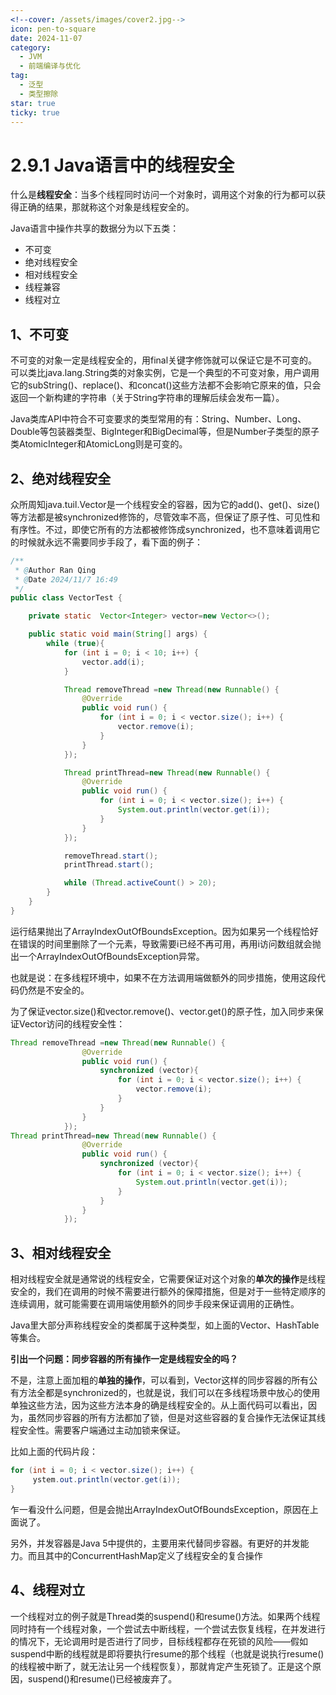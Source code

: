 ```yaml
---
<!--cover: /assets/images/cover2.jpg-->
icon: pen-to-square
date: 2024-11-07
category:
  - JVM
  - 前端编译与优化
tag:
  - 泛型
  - 类型擦除
star: true
ticky: true
---
```

# 2.9.1 Java语言中的线程安全

什么是**线程安全**：当多个线程同时访问一个对象时，调用这个对象的行为都可以获得正确的结果，那就称这个对象是线程安全的。

Java语言中操作共享的数据分为以下五类：

- 不可变
- 绝对线程安全
- 相对线程安全
- 线程兼容
- 线程对立

## 1、不可变

不可变的对象一定是线程安全的，用final关键字修饰就可以保证它是不可变的。可以类比java.lang.String类的对象实例，它是一个典型的不可变对象，用户调用它的subString()、replace()、和concat()这些方法都不会影响它原来的值，只会返回一个新构建的字符串（关于String字符串的理解后续会发布一篇）。

Java类库API中符合不可变要求的类型常用的有：String、Number、Long、Double等包装器类型、BigInteger和BigDecimal等，但是Number子类型的原子类AtomicInteger和AtomicLong则是可变的。

## 2、绝对线程安全

众所周知java.tuil.Vector是一个线程安全的容器，因为它的add()、get()、size()等方法都是被synchronized修饰的，尽管效率不高，但保证了原子性、可见性和有序性。不过，即使它所有的方法都被修饰成synchronized，也不意味着调用它的时候就永远不需要同步手段了，看下面的例子：

```java
/**
 * @Author Ran Qing
 * @Date 2024/11/7 16:49
 */
public class VectorTest {

    private static  Vector<Integer> vector=new Vector<>();

    public static void main(String[] args) {
        while (true){
            for (int i = 0; i < 10; i++) {
                vector.add(i);
            }

            Thread removeThread =new Thread(new Runnable() {
                @Override
                public void run() {
                    for (int i = 0; i < vector.size(); i++) {
                        vector.remove(i);
                    }
                }
            });

            Thread printThread=new Thread(new Runnable() {
                @Override
                public void run() {
                    for (int i = 0; i < vector.size(); i++) {
                        System.out.println(vector.get(i));
                    }
                }
            });

            removeThread.start();
            printThread.start();

            while (Thread.activeCount() > 20);
        }
    }
}

```

运行结果抛出了ArrayIndexOutOfBoundsException。因为如果另一个线程恰好在错误的时间里删除了一个元素，导致需要i已经不再可用，再用i访问数组就会抛出一个ArrayIndexOutOfBoundsException异常。

也就是说：在多线程环境中，如果不在方法调用端做额外的同步措施，使用这段代码仍然是不安全的。

为了保证vector.size()和vector.remove()、vector.get()的原子性，加入同步来保证Vector访问的线程安全性：

```java
Thread removeThread =new Thread(new Runnable() {
                @Override
                public void run() {
                    synchronized (vector){
                        for (int i = 0; i < vector.size(); i++) {
                            vector.remove(i);
                        }
                    }
                }
            });
Thread printThread=new Thread(new Runnable() {
                @Override
                public void run() {
                    synchronized (vector){
                        for (int i = 0; i < vector.size(); i++) {
                            System.out.println(vector.get(i));
                        }
                    }
                }
            });
```

## 3、相对线程安全

相对线程安全就是通常说的线程安全，它需要保证对这个对象的**单次的操作**是线程安全的，我们在调用的时候不需要进行额外的保障措施，但是对于一些特定顺序的连续调用，就可能需要在调用端使用额外的同步手段来保证调用的正确性。

Java里大部分声称线程安全的类都属于这种类型，如上面的Vector、HashTable等集合。

**引出一个问题：同步容器的所有操作一定是线程安全的吗？**

不是，注意上面加粗的**单独的操作**，可以看到，Vector这样的同步容器的所有公有方法全都是synchronized的，也就是说，我们可以在多线程场景中放心的使用单独这些方法，因为这些方法本身的确是线程安全的。从上面代码可以看出，因为，虽然同步容器的所有方法都加了锁，但是对这些容器的复合操作无法保证其线程安全性。需要客户端通过主动加锁来保证。

比如上面的代码片段：

```java
for (int i = 0; i < vector.size(); i++) {
     ystem.out.println(vector.get(i));
}
```

乍一看没什么问题，但是会抛出ArrayIndexOutOfBoundsException，原因在上面说了。

另外，并发容器是Java 5中提供的，主要用来代替同步容器。有更好的并发能力。而且其中的ConcurrentHashMap定义了线程安全的复合操作

## 4、线程对立

一个线程对立的例子就是Thread类的suspend()和resume()方法。如果两个线程同时持有一个线程对象，一个尝试去中断线程，一个尝试去恢复线程，在并发进行的情况下，无论调用时是否进行了同步，目标线程都存在死锁的风险——假如suspend中断的线程就是即将要执行resume的那个线程（也就是说执行resume()的线程被中断了，就无法让另一个线程恢复），那就肯定产生死锁了。正是这个原因，suspend()和resume()已经被废弃了。



